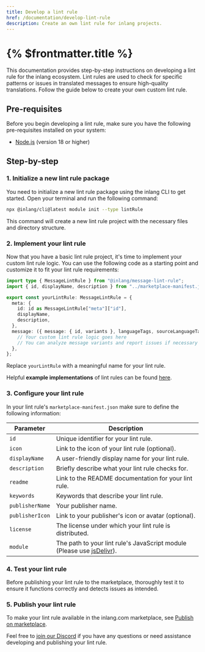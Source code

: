 ```yaml
---
title: Develop a lint rule
href: /documentation/develop-lint-rule
description: Create an own lint rule for inlang projects.
---
```


# {% $frontmatter.title %}

This documentation provides step-by-step instructions on developing a lint rule for the inlang ecosystem. Lint rules are used to check for specific patterns or issues in translated messages to ensure high-quality translations. Follow the guide below to create your own custom lint rule.

## Pre-requisites

Before you begin developing a lint rule, make sure you have the following pre-requisites installed on your system:

- [Node.js](https://nodejs.org/en/) (version 18 or higher)

## Step-by-step

### 1. Initialize a new lint rule package

You need to initialize a new lint rule package using the inlang CLI to get started. Open your terminal and run the following command:

```bash
npx @inlang/cli@latest module init --type lintRule
```

This command will create a new lint rule project with the necessary files and directory structure.

### 2. Implement your lint rule

Now that you have a basic lint rule project, it's time to implement your custom lint rule logic. You can use the following code as a starting point and customize it to fit your lint rule requirements:

```typescript
import type { MessageLintRule } from "@inlang/message-lint-rule";
import { id, displayName, description } from "../marketplace-manifest.json";

export const yourLintRule: MessageLintRule = {
  meta: {
    id: id as MessageLintRule["meta"]["id"],
    displayName,
    description,
  },
  message: ({ message: { id, variants }, languageTags, sourceLanguageTag, report }) => {
    // Your custom lint rule logic goes here
    // You can analyze message variants and report issues if necessary
  },
};
```

Replace `yourLintRule` with a meaningful name for your lint rule.

Helpful **example implementations** of lint rules can be found [here](https://github.com/inlang/inlang/tree/armageddon/source-code/lint-rules).

### 3. Configure your lint rule

In your lint rule's `marketplace-manifest.json` make sure to define the following information:

| **Parameter**        | **Description**                                               |
|----------------------|---------------------------------------------------------------|
| `id`                 | Unique identifier for your lint rule.                         |
| `icon`        | Link to the icon of your lint rule (optional).              |
| `displayName`        | A user-friendly display name for your lint rule.              |
| `description`        | Briefly describe what your lint rule checks for.              |
| `readme`             | Link to the README documentation for your lint rule.          |
| `keywords`           | Keywords that describe your lint rule.                        |
| `publisherName`      | Your publisher name.                                          |
| `publisherIcon`      | Link to your publisher's icon or avatar (optional).           |
| `license`            | The license under which your lint rule is distributed.        |
| `module`             | The path to your lint rule's JavaScript module (Please use [jsDelivr](https://www.jsdelivr.com/)).               |

### 4. Test your lint rule

Before publishing your lint rule to the marketplace, thoroughly test it to ensure it functions correctly and detects issues as intended.

### 5. Publish your lint rule

To make your lint rule available in the inlang.com marketplace, see [Publish on marketplace](/documentation/publish-marketplace).

Feel free to [join our Discord](https://discord.gg/gdMPPWy57R) if you have any questions or need assistance developing and publishing your lint rule.
